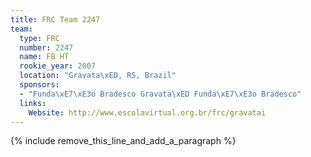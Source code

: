 ```yaml
---
title: FRC Team 2247
team:
  type: FRC
  number: 2247
  name: FB HT
  rookie_year: 2007
  location: "Gravata\xED, RS, Brazil"
  sponsors:
  - "Funda\xE7\xE3o Bradesco Gravata\xED Funda\xE7\xE3o Bradesco"
  links:
    Website: http://www.escolavirtual.org.br/frc/gravatai
---
```


{% include remove_this_line_and_add_a_paragraph %}